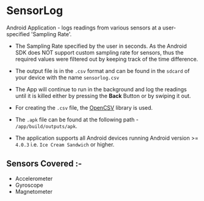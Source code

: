 # SensorLog
Android Application - logs readings from various sensors at a user-specified 'Sampling Rate'.

- The Sampling Rate specified by the user in seconds. As the Android SDK does NOT support custom sampling rate for sensors, thus the required values were filtered out by keeping track of the time difference.

- The output file is in the `.csv` format and can be found in the `sdcard` of your device with the name `sensorlog.csv`

- The App will continue to run in the background and log the readings until it is killed either by pressing the **Back** Button or by swiping it out.

- For creating the `.csv` file, the [OpenCSV](http://sourceforge.net/projects/opencsv/) library is used.

- The `.apk` file can be found at the following path - `/app/build/outputs/apk`.

- The application supports all Android devices running Android version >= `4.0.3` i.e. `Ice Cream Sandwich` or higher.

## Sensors Covered :-
- Accelerometer
- Gyroscope
- Magnetometer



